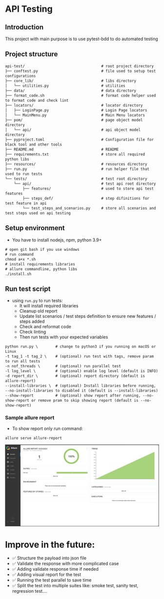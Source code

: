 # API Testing
## Introduction
This project with main purpose is to use pytest-bdd to do automated testing

## Project structure
```
api-test/                                   # root project directory
├── conftest.py                             # file used to setup test configurations
├── core_lib/                               # libs directory
│   └── utilities.py                        # utilities
├── data/                                   # data directory
├── format_code.sh                          # format code helper used to format code and check lint
├── locators/                               # locator directory
│   ├── LoginPage.py                        # Login Page locators
│   └── MainMenu.py                         # Main Menu locators
├── pom/                                    # page object model directory
│   └── api/                                # api object model directory 
├── pyproject.toml                          # Configuration file for black tool and other tools
├── README.md                               # README
├── requirements.txt                        # store all required python libs
├── resources/                              # resources directory
├── run.py                                  # run helper file that used to run tests
└── tests/                                  # test root directory
    └── api/                                # test api root directory
        ├── features/                       # used to store api test features
        ├── steps_def/                      # step difinitions for test feature in api
        └── test_steps_and_scenarios.py     # store all scenarios and test steps used on api testing
```

## Setup environment
- You have to install nodejs, npm, python 3.9+ 
```shell
# open git bash if you use windows
# run command
chmod a+x *.sh
# install requirements libraries
# allure commandline, python libs
./install.sh
```

## Run test script
- using `run.py` to run tests:
    + It will install required libraries
    + Cleanup old report
    + Update list scenarios / test steps definition to ensure new features / steps added
    + Check and reformat code
    + Check linting
    + Then run tests with your expected variables
```shell
python run.py \        # change to python3 if you running on macOS or Linux
-t tag_1 -t tag_2 \    # (optional) run test with tags, remove param to run all tests
-n nof_threads \       # (optional) run parallel test
-l log_level \         # (optional) enable log level (default is INFO)
-d report_dir \        # (optional) report directory (default is allure-report)
--install-libraries \  # (optional) Install libraries before running, --no-install-libraries to disabled it (default is --install-libraries)
--show-report          # (optional) show report after running, --no-show-report or remove pram to skip showing report (default is --no-show-report)
```

### Sample allure report
- To show report only run command:
```
allure serve allure-report
```

![allure_report](docs/allure_report.PNG)

# Improve in the future:
- ✅ Structure the payload into json file
- ✅ Validate the response with more complicated case
- ✅ Adding validate response time if needed
- ✅ Adding visual report for the test
- ✅ Running the test parallel to save time
- ✅ Split the test into multiple suites like: smoke test, sanity test, regression test....
